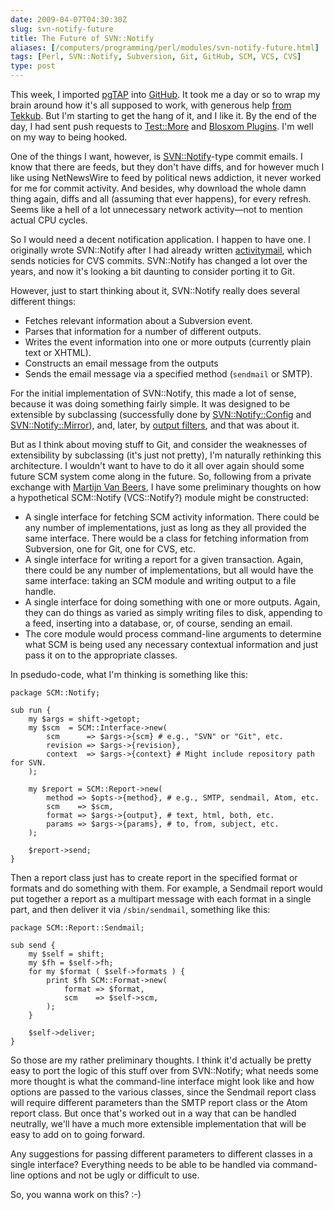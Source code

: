 ```yaml
--- 
date: 2009-04-07T04:30:30Z
slug: svn-notify-future
title: The Future of SVN::Notify
aliases: [/computers/programming/perl/modules/svn-notify-future.html]
tags: [Perl, SVN::Notify, Subversion, Git, GitHub, SCM, VCS, CVS]
type: post
---
```


This week, I imported [pgTAP] into [GitHub]. It took me a day or so to wrap my
brain around how it's all supposed to work, with generous help [from Tekkub].
But I'm starting to get the hang of it, and I like it. By the end of the day, I
had sent push requests to [Test::More] and [Blosxom Plugins]. I'm well on my way
to being hooked.

One of the things I want, however, is [SVN::Notify]-type commit emails. I know
that there are feeds, but they don't have diffs, and for however much I like
using NetNewsWire to feed by political news addiction, it never worked for me
for commit activity. And besides, why download the whole damn thing again, diffs
and all (assuming that ever happens), for every refresh. Seems like a hell of a
lot unnecessary network activity—not to mention actual CPU cycles.

So I would need a decent notification application. I happen to have one. I
originally wrote SVN::Notify after I had already written [activitymail], which
sends noticies for CVS commits. SVN::Notify has changed a lot over the years,
and now it's looking a bit daunting to consider porting it to Git.

However, just to start thinking about it, SVN::Notify really does several
different things:

-   Fetches relevant information about a Subversion event.
-   Parses that information for a number of different outputs.
-   Writes the event information into one or more outputs (currently plain text
    or XHTML).
-   Constructs an email message from the outputs
-   Sends the email message via a specified method (`sendmail` or SMTP).

For the initial implementation of SVN::Notify, this made a lot of sense, because
it was doing something fairly simple. It was designed to be extensible by
subclassing (successfully done by [SVN::Notify::Config] and
[SVN::Notify::Mirror]), and, later, by [output filters], and that was about it.

But as I think about moving stuff to Git, and consider the weaknesses of
extensibility by subclassing (it's just not pretty), I'm naturally rethinking
this architecture. I wouldn't want to have to do it all over again should some
future SCM system come along in the future. So, following from a private
exchange with [Martijn Van Beers], I have some preliminary thoughts on how a
hypothetical SCM::Notify (VCS::Notify?) module might be constructed:

-   A single interface for fetching SCM activity information. There could be any
    number of implementations, just as long as they all provided the same
    interface. There would be a class for fetching information from Subversion,
    one for Git, one for CVS, etc.
-   A single interface for writing a report for a given transaction. Again,
    there could be any number of implementations, but all would have the same
    interface: taking an SCM module and writing output to a file handle.
-   A single interface for doing something with one or more outputs. Again, they
    can do things as varied as simply writing files to disk, appending to a
    feed, inserting into a database, or, of course, sending an email.
-   The core module would process command-line arguments to determine what SCM
    is being used any necessary contextual information and just pass it on to
    the appropriate classes.

In psedudo-code, what I'm thinking is something like this:

    package SCM::Notify;

    sub run {
        my $args = shift->getopt;
        my $scm  = SCM::Interface->new(
            scm      => $args->{scm} # e.g., "SVN" or "Git", etc.
            revision => $args->{revision},
            context  => $args->{context} # Might include repository path for SVN.
        );

        my $report = SCM::Report->new(
            method => $opts->{method}, # e.g., SMTP, sendmail, Atom, etc.
            scm    => $scm,
            format => $args->{output}, # text, html, both, etc.
            params => $args->{params}, # to, from, subject, etc.
        );

        $report->send;
    }

Then a report class just has to create report in the specified format or formats
and do something with them. For example, a Sendmail report would put together a
report as a multipart message with each format in a single part, and then
deliver it via `/sbin/sendmail`, something like this:

    package SCM::Report::Sendmail;

    sub send {
        my $self = shift;
        my $fh = $self->fh;
        for my $format ( $self->formats ) {
            print $fh SCM::Format->new(
                format => $format,
                scm    => $self->scm,
            );
        }

        $self->deliver;
    }

So those are my rather preliminary thoughts. I think it'd actually be pretty
easy to port the logic of this stuff over from SVN::Notify; what needs some more
thought is what the command-line interface might look like and how options are
passed to the various classes, since the Sendmail report class will require
different parameters than the SMTP report class or the Atom report class. But
once that's worked out in a way that can be handled neutrally, we'll have a much
more extensible implementation that will be easy to add on to going forward.

Any suggestions for passing different parameters to different classes in a
single interface? Everything needs to be able to be handled via command-line
options and not be ugly or difficult to use.

So, you wanna work on this? :-)

  [pgTAP]: http://pgtap.projects.postgresql.org/
    "pgTAP: PostgreSQL Unit Testing"
  [GitHub]: http://github.com/theory/pgtap/tree/master
    "The pgTAP GitHub Repository"
  [from Tekkub]: http://support.github.com/discussions/repos/492-svn-import-hasnt-finished-after-24-hours
    "GitHub Support: SVN Import Hasn't Finished after 24 Hours"
  [Test::More]: http://github.com/schwern/test-more/tree/master
    "The Test::More GitHub Repository"
  [Blosxom Plugins]: http://github.com/hail2u/blosxom-plugins/tree/master
    "Blosxom Plugins GitHub Repository"
  [SVN::Notify]: http://search.cpan.org/perldoc?SVN::Notify
    "SVN::Notify on CPAN"
  [activitymail]: search.cpan.org/perldoc?activitymail "activitymail on CPAN"
  [SVN::Notify::Config]: http://search.cpan.org/perldoc?SVN::Notify::Config
  [SVN::Notify::Mirror]: http://search.cpan.org/perldoc?SVN::Notify::Mirror
  [output filters]: http://search.cpan.org/perldoc?SVN::Notify::Filter
  [Martijn Van Beers]: http://search.cpan.org/~martijn/
